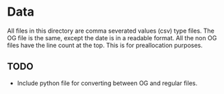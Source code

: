 # Data

All files in this directory are comma severated values (csv) type files. The OG file is the same, except the date is in a readable format. All the non OG files have the line count at the top. This is for preallocation purposes.

## TODO
* Include python file for converting between OG and regular files.
